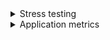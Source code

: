 <details>
    <summary>Stress testing</summary>
  
| Concurrency | Availability (%) | Avg Response Time (secs) | Throughput (MB/sec) | Screenshots |
|-------------|------------------|--------------------------|---------------------|-------------|
| 10          | 100.00           | 0.16                     | 34.05               | ![photo_1_2024-06-06_16-37-29](https://github.com/awoner/rent-auto/assets/33530161/306c799c-1003-4d7b-b8aa-76327fc5e737) |
| 25          | 100.00           | 0.28                     | 24.70               | ![photo_4_2024-06-06_16-37-29](https://github.com/awoner/rent-auto/assets/33530161/e130d674-f370-4b07-a873-d9a0915a2100) |
| 50          | 100.00           | 0.88                     | 36.46               | ![photo_3_2024-06-06_16-37-29](https://github.com/awoner/rent-auto/assets/33530161/55cb5357-67de-4a76-b7ee-d92c4be02b0d) |
| 76 _(because my machine can't process more)_         | 20.41            | 0.32                     | 74.97               | ![photo_4_2024-06-06_16-37-29](https://github.com/awoner/rent-auto/assets/33530161/7b4ee8d8-b6a3-4f4f-9fe5-0d3255268824) |
</details>

<details>
    <summary>Application metrics</summary>
  
On application started cronjob running and every hour request UAH/USD currency rate and send it to GoogleAnalytics via GAMP

Results:
    https://lookerstudio.google.com/u/0/explorer/dd5dfb21-2d3e-4173-bd00-f1a0feaaaa9a
    ![image](https://github.com/awoner/rent-auto/assets/33530161/e8a5defe-3792-4ad6-a11d-e9ebd551e5e5)
</details>
